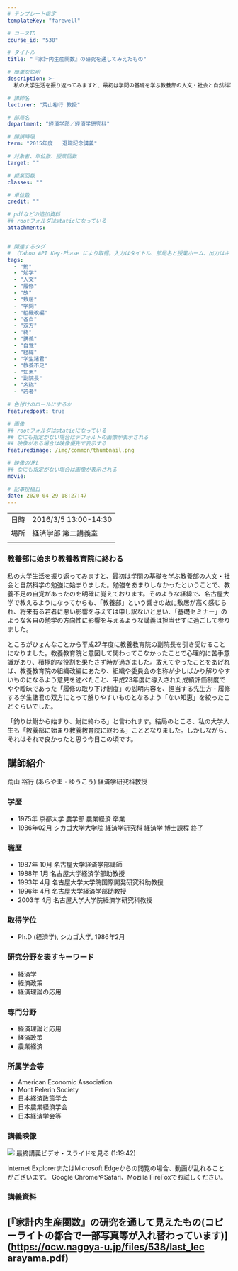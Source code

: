 ```yaml
---
# テンプレート指定
templateKey: "farewell"

# コースID
course_id: "538"

# タイトル
title: "『家計内生産関数』の研究を通してみえたもの"

# 簡単な説明
description: >-
  私の大学生活を振り返ってみますと、最初は学問の基礎を学ぶ教養部の人文・社会と自然科学の勉強に始まりました。勉強をあまりしなかったということで、教養不足の自覚があったのを明確に覚えております。そのような経緯で、名古屋大学で教えるようになってからも、「教養部」という響きの故に敷居が高く感じられ、将来有る若者に悪い影響を与えては申し訳ないと思い、「基礎セミナー」のような各自の勉学の方向性に影響を与え ....

# 講師名
lecturer: "荒山裕行 教授"

# 部局名
department: "経済学部／経済学研究科"

# 開講時限
term: "2015年度	退職記念講義"

# 対象者、単位数、授業回数
target: ""

# 授業回数
classes: ""

# 単位数
credit: ""

# pdfなどの追加資料
## rootフォルダはstaticになっている
attachments:


# 関連するタグ
# （Yahoo API Key-Phase により取得。入力はタイトル、部局名と授業ホーム、出力はキーフレーズ（tags））
tags:
  - "鮒"
  - "勉学"
  - "人文"
  - "履修"
  - "故"
  - "敷居"
  - "学問"
  - "組織改編"
  - "各自"
  - "双方"
  - "終"
  - "講義"
  - "自覚"
  - "経緯"
  - "学生諸君"
  - "教養不足"
  - "知恵"
  - "副院長"
  - "名称"
  - "若者"

# 色付けのロールにするか
featuredpost: true

# 画像
## rootフォルダはstaticになっている
## なにも指定がない場合はデフォルトの画像が表示される
## 映像がある場合は映像優先で表示する
featuredimage: /img/common/thumbnail.png

# 映像のURL
## なにも指定がない場合は画像が表示される
movie: 

# 記事投稿日
date: 2020-04-29 18:27:47
---
```


|   |   |
|---|---|
| 日時 | 2016/3/5  13:00-14:30 |
| 場所 | 経済学部 第二講義室 |
|   |   |


### 教養部に始まり教養教育院に終わる

私の大学生活を振り返ってみますと、最初は学問の基礎を学ぶ教養部の人文・社会と自然科学の勉強に始まりました。勉強をあまりしなかったということで、教養不足の自覚があったのを明確に覚えております。そのような経緯で、名古屋大学で教えるようになってからも、「教養部」という響きの故に敷居が高く感じられ、将来有る若者に悪い影響を与えては申し訳ないと思い、「基礎セミナー」のような各自の勉学の方向性に影響を与えるような講義は担当せずに過ごして参りました。

ところがひょんなことから平成27年度に教養教育院の副院長を引き受けることになりました。教養教育院と意図して関わってこなかったことで心理的に苦手意識があり、積極的な役割を果たさず時が過ぎました。敢えてやったことをあげれば、教養教育院の組織改編にあたり、組織や委員会の名称が少しばかり解りやすいものになるよう意見を述べたこと、平成23年度に導入された成績評価制度でやや曖昧であった「履修の取り下げ制度」の説明内容を、担当する先生方・履修する学生諸君の双方にとって解りやすいものとなるよう「ない知恵」を絞ったことぐらいでした。

「釣りは鮒から始まり、鮒に終わる」と言われます。結局のところ、私の大学人生も「教養部に始まり教養教育院に終わる」こととなりました。しかしながら、それはそれで良かったと思う今日この頃です。


## 講師紹介

荒山 裕行 (あらやま・ゆうこう) 経済学研究科教授

### 学歴

* 1975年 京都大学 農学部 農業経済 卒業
* 1986年02月 シカゴ大学大学院 経済学研究科 経済学 博士課程 終了

### 職歴

* 1987年 10月 名古屋大学経済学部講師
* 1988年 1月 名古屋大学経済学部助教授
* 1993年 4月 名古屋大学大学院国際開発研究科助教授
* 1996年 4月 名古屋大学経済学部助教授
* 2003年 4月 名古屋大学大学院経済学研究科教授

### 取得学位

* Ph.D (経済学), シカゴ大学, 1986年2月

### 研究分野を表すキーワード

* 経済学
* 経済政策
* 経済理論の応用

### 専門分野

* 経済理論と応用
* 経済政策
* 農業経済

### 所属学会等

* American Economic Association
* Mont Pelerin Society
* 日本経済政策学会
* 日本農業経済学会
* 日本経済学会等


### 講義映像

![](https://ocw.nagoya-u.jp/files/538/arayama.jpg) 
最終講義ビデオ・スライドを見る (1:19:42)

Internet ExplorerまたはMicrosoft Edgeからの閲覧の場合、動画が乱れることがございます。
Google ChromeやSafari、Mozilla FireFoxでお試しください。


### 講義資料

[『家計内生産関数』の研究を通して見えたもの(コピーライトの都合で一部写真等が入れ替わっています)](https://ocw.nagoya-u.jp/files/538/last_lec arayama.pdf) 
-----